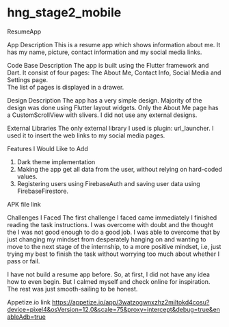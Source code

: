 # hng_stage2_mobile

ResumeApp
 
App Description
This is a resume app which shows information about me. It has my name, picture, contact information
and my social media links.

Code Base Description
The app is built using the Flutter framework and Dart. It consist of four pages: The About Me, Contact Info, Social Media and Settings page.\
The list of pages is displayed in a drawer.

Design Description
The app has a very simple design. Majority of the design was done using Flutter layout widgets.
Only the About Me page has a CustomScrollView with slivers. I did not use any external designs.

External Libraries
The only external library I used is plugin: url_launcher. I used it to insert the web links to my social media pages.

Features I Would Like to Add
1. Dark theme implementation
2. Making the app get all data from the user, without relying on hard-coded values.
3. Registering users using FirebaseAuth and saving user data using FirebaseFirestore.

APK file link

Challenges I Faced
The first challenge I faced came immediately I finished reading the task instructions. I was overcome with doubt and the thought the I was not good enough
to do a good job. I was able to overcome that by just changing my mindset from desperately hanging on and wanting to move to the next stage of the internship,
to a more positive mindset, i.e, just trying my best to finish the task without worrying too much about whether I pass or fail.

I have not build a resume app before. So, at first, I did not have any idea how to even begin. But I calmed myself and check online for inspiration.
The rest was just smooth-sailing to be honest.

Appetize.io link
https://appetize.io/app/3watzogwnxzhz2miltokd4cosu?device=pixel4&osVersion=12.0&scale=75&proxy=intercept&debug=true&enableAdb=true
